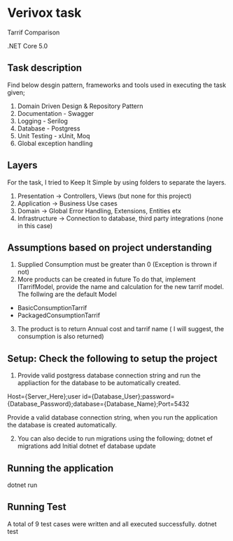 ﻿# Verivox task
Tarrif Comparison


.NET Core 5.0

Task description
-----------------------------------------------

Find below desgin pattern, frameworks and tools used in executing the task given;
 
1. Domain Driven Design & Repository Pattern
2. Documentation - Swagger
3. Logging - Serilog
4. Database -  Postgress
5. Unit Testing - xUnit, Moq
6. Global exception handling


Layers
---------------------------------------------
For the task, I tried to Keep It Simple by using folders to separate the layers.
1. Presentation -> Controllers, Views (but none for this project)
2. Application -> Business Use cases
3. Domain -> Global Error Handling, Extensions, Entities etx
4. Infrastructure -> Connection to database, third party integrations (none in this case)


Assumptions based on project understanding
-------------------------------------------
1. Supplied Consumption must be greater than 0 (Exception is thrown if not)
2. More products can be created in future
To do that, implement ITarrifModel, provide the name and calculation for the new tarrif model. The follwing are the default Model

- BasicConsumptionTarrif
- PackagedConsumptionTarrif

3. The product is to return Annual cost and tarrif name ( I will suggest, the consumption is also returned)




Setup: Check the following to setup the project
--------------------------------------
1. Provide valid postgress database connection string and run the appliaction for the database to be automatically created.

Host={Server_Here};user id={Database_User};password={Database_Password};database={Database_Name};Port=5432


Provide a valid database connection string, when you run the application
the database is created automatically.

2. You can also decide to run migrations using the following;
dotnet ef migrations add Initial 
dotnet ef database update




Running the application
--------------------------------------
dotnet run


Running Test
--------------------------------------
A total of 9 test cases were written and all executed successfully.
dotnet test 





